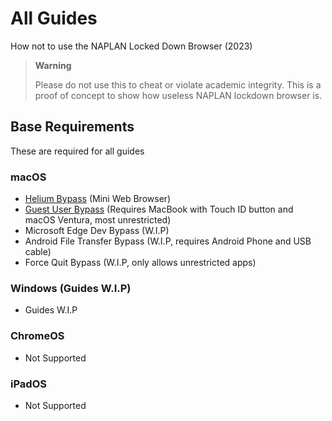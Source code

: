 # All Guides
How not to use the NAPLAN Locked Down Browser (2023)
> **Warning**
>
> Please do not use this to cheat or violate academic integrity. This is a proof of concept to show how useless NAPLAN lockdown browser is.

## Base Requirements
These are required for all guides

### macOS
- [Helium Bypass](macos/helium.md) (Mini Web Browser)
- [Guest User Bypass](macos/guest.md) (Requires MacBook with Touch ID button and macOS Ventura, most unrestricted)
- Microsoft Edge Dev Bypass (W.I.P)
- Android File Transfer Bypass (W.I.P, requires Android Phone and USB cable)
- Force Quit Bypass (W.I.P, only allows unrestricted apps)

### Windows (Guides W.I.P)
- Guides W.I.P

### ChromeOS
- Not Supported

### iPadOS
- Not Supported
